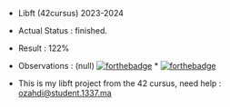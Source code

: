 * Libft (42cursus) 2023-2024

* Actual Status : finished.
* Result : 122%
* Observations : (null)
[![forthebadge](https://forthebadge.com/images/badges/built-with-love.svg)](https://forthebadge.com)  *  [![forthebadge](https://forthebadge.com/images/badges/made-with-c.svg)](https://forthebadge.com)

* This is my libft project from the 42 cursus, need help : ozahdi@student.1337.ma
